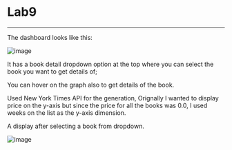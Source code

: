 # Lab9
---
The dashboard looks like this:

![image](https://user-images.githubusercontent.com/100991200/234472793-ca832d62-7a48-4d22-b268-6633fd3763cd.png)

It has a book detail dropdown option at the top where you can select the book you want to get details of;

You can hover on the graph also to get details of the book.

Used New York Times API for the generation, Orignally I wanted to display price on the y-axis but since the price for all the books was 0.0, I used weeks on the list as the y-axis dimension.

A display after selecting a book from dropdown.

![image](https://user-images.githubusercontent.com/100991200/234473166-6a1718b7-6ca5-4746-b792-c1453efadb50.png)
